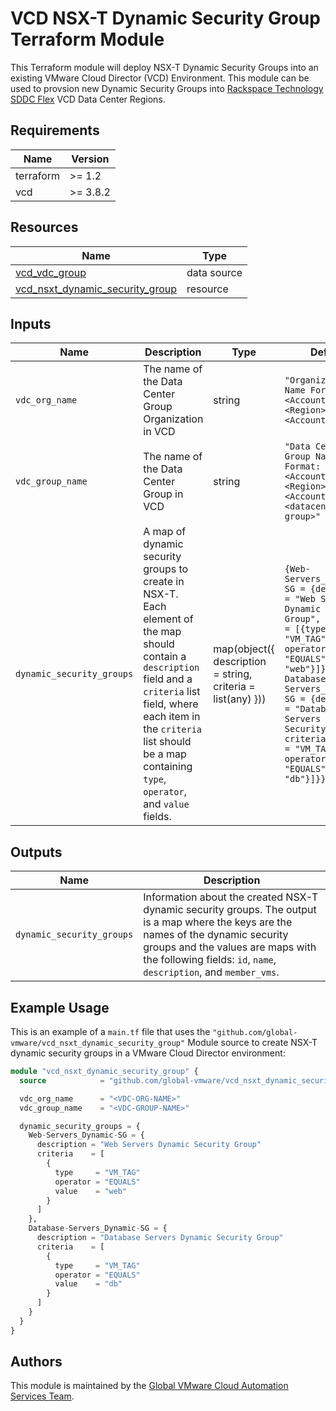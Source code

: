 # VCD NSX-T Dynamic Security Group Terraform Module

This Terraform module will deploy NSX-T Dynamic Security Groups into an existing VMware Cloud Director (VCD) Environment.  This module can be used to provsion new Dynamic Security Groups into [Rackspace Technology SDDC Flex](https://www.rackspace.com/cloud/private/software-defined-data-center-flex) VCD Data Center Regions.

## Requirements

| Name      | Version |
|-----------|---------|
| terraform | >= 1.2  |
| vcd       | >= 3.8.2 |

## Resources

| Name                                                                 | Type         |
|----------------------------------------------------------------------|--------------|
| [vcd_vdc_group](https://registry.terraform.io/providers/vmware/vcd/3.8.2/docs/data-sources/vdc_group) | data source |
| [vcd_nsxt_dynamic_security_group](https://registry.terraform.io/providers/vmware/vcd/3.8.2/docs/resources/nsxt_dynamic_security_group) | resource |

## Inputs

| Name            | Description                                                      | Type | Default | Required |
|-----------------|------------------------------------------------------------------|------|---------|----------|
| `vdc_org_name` | The name of the Data Center Group Organization in VCD | string | `"Organization Name Format: <Account_Number>-<Region>-<Account_Name>"` | yes |
| `vdc_group_name` | The name of the Data Center Group in VCD | string | `"Data Center Group Name Format: <Account_Number>-<Region>-<Account_Name> <datacenter group>"` | yes |
| `dynamic_security_groups` | A map of dynamic security groups to create in NSX-T. Each element of the map should contain a `description` field and a `criteria` list field, where each item in the `criteria` list should be a map containing `type`, `operator`, and `value` fields. | map(object({ description = string, criteria = list(any) })) | `{Web-Servers_Dynamic-SG = {description = "Web Servers Dynamic Security Group", criteria = [{type = "VM_TAG", operator = "EQUALS", value = "web"}]}, Database-Servers_Dynamic-SG = {description = "Database Servers Dynamic Security Group", criteria = [{type = "VM_TAG", operator = "EQUALS", value = "db"}]}}` | no |

## Outputs

| Name             | Description                              |
|------------------|------------------------------------------|
| `dynamic_security_groups` | Information about the created NSX-T dynamic security groups. The output is a map where the keys are the names of the dynamic security groups and the values are maps with the following fields: `id`, `name`, `description`, and `member_vms`. |

## Example Usage

This is an example of a `main.tf` file that uses the `"github.com/global-vmware/vcd_nsxt_dynamic_security_group"` Module source to create NSX-T dynamic security groups in a VMware Cloud Director environment:

```terraform
module "vcd_nsxt_dynamic_security_group" {
  source            = "github.com/global-vmware/vcd_nsxt_dynamic_security_group.git?ref=v1.0.0"

  vdc_org_name      = "<VDC-ORG-NAME>"
  vdc_group_name    = "<VDC-GROUP-NAME>"

  dynamic_security_groups = {
    Web-Servers_Dynamic-SG = {
      description = "Web Servers Dynamic Security Group"
      criteria    = [
        {
          type     = "VM_TAG"
          operator = "EQUALS"
          value    = "web"
        }
      ]
    },
    Database-Servers_Dynamic-SG = {
      description = "Database Servers Dynamic Security Group"
      criteria    = [
        {
          type     = "VM_TAG"
          operator = "EQUALS"
          value    = "db"
        }
      ]
    }
  }
}
```

## Authors

This module is maintained by the [Global VMware Cloud Automation Services Team](https://github.com/global-vmware).
